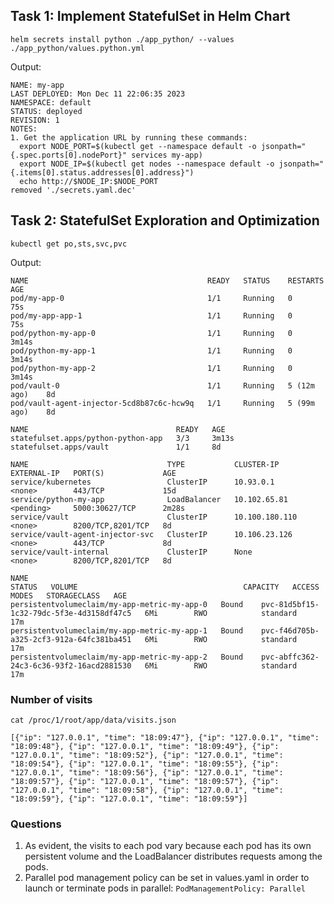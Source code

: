 ## Task 1: Implement StatefulSet in Helm Chart

`helm secrets install python ./app_python/ --values ./app_python/values.python.yml`

Output:
```
NAME: my-app
LAST DEPLOYED: Mon Dec 11 22:06:35 2023
NAMESPACE: default
STATUS: deployed
REVISION: 1
NOTES:
1. Get the application URL by running these commands:
  export NODE_PORT=$(kubectl get --namespace default -o jsonpath="{.spec.ports[0].nodePort}" services my-app)
  export NODE_IP=$(kubectl get nodes --namespace default -o jsonpath="{.items[0].status.addresses[0].address}")
  echo http://$NODE_IP:$NODE_PORT
removed './secrets.yaml.dec'
```

## Task 2: StatefulSet Exploration and Optimization

`kubectl get po,sts,svc,pvc`

Output:
```
NAME                                        READY   STATUS    RESTARTS       AGE
pod/my-app-0                                1/1     Running   0              75s
pod/my-app-app-1                            1/1     Running   0              75s
pod/python-my-app-0                         1/1     Running   0              3m14s
pod/python-my-app-1                         1/1     Running   0              3m14s
pod/python-my-app-2                         1/1     Running   0              3m14s
pod/vault-0                                 1/1     Running   5 (12m ago)    8d
pod/vault-agent-injector-5cd8b87c6c-hcw9q   1/1     Running   5 (99m ago)    8d

NAME                                 READY   AGE
statefulset.apps/python-python-app   3/3     3m13s
statefulset.apps/vault               1/1     8d

NAME                               TYPE           CLUSTER-IP       EXTERNAL-IP   PORT(S)             AGE
service/kubernetes                 ClusterIP      10.93.0.1        <none>        443/TCP             15d
service/python-my-app              LoadBalancer   10.102.65.81     <pending>     5000:30627/TCP      2m28s
service/vault                      ClusterIP      10.100.180.110   <none>        8200/TCP,8201/TCP   8d
service/vault-agent-injector-svc   ClusterIP      10.106.23.126    <none>        443/TCP             8d
service/vault-internal             ClusterIP      None             <none>        8200/TCP,8201/TCP   8d

NAME                                                             STATUS   VOLUME                                     CAPACITY   ACCESS MODES   STORAGECLASS   AGE
persistentvolumeclaim/my-app-metric-my-app-0   Bound    pvc-81d5bf15-1c32-79dc-5f3e-4d3158df47c5   6Mi        RWO            standard       17m
persistentvolumeclaim/my-app-metric-my-app-1   Bound    pvc-f46d705b-a325-2cf3-912a-64fc381ba451   6Mi        RWO            standard       17m
persistentvolumeclaim/my-app-metric-my-app-2   Bound    pvc-abffc362-24c3-6c36-93f2-16acd2881530   6Mi        RWO            standard       17m
```

### Number of visits

`cat /proc/1/root/app/data/visits.json`

```
[{"ip": "127.0.0.1", "time": "18:09:47"}, {"ip": "127.0.0.1", "time": "18:09:48"}, {"ip": "127.0.0.1", "time": "18:09:49"}, {"ip": "127.0.0.1", "time": "18:09:52"}, {"ip": "127.0.0.1", "time": "18:09:54"}, {"ip": "127.0.0.1", "time": "18:09:55"}, {"ip": "127.0.0.1", "time": "18:09:56"}, {"ip": "127.0.0.1", "time": "18:09:57"}, {"ip": "127.0.0.1", "time": "18:09:57"}, {"ip": "127.0.0.1", "time": "18:09:58"}, {"ip": "127.0.0.1", "time": "18:09:59"}, {"ip": "127.0.0.1", "time": "18:09:59"}]
```

### Questions

1. As evident, the visits to each pod vary because each pod has its own persistent volume and the LoadBalancer distributes requests among the pods.
2. Parallel pod management policy can be set in values.yaml in order to launch or terminate pods in parallel: `PodManagementPolicy: Parallel`